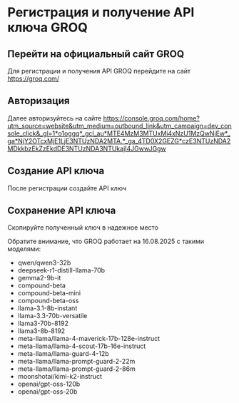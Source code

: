 # Регистрация и получение API ключа GROQ

## Перейти на официальный сайт GROQ

Для регистрации и получения API GROQ перейдите на сайт https://groq.com/

## Авторизация

Далее авторизуйтесь на
сайте https://console.groq.com/home?utm_source=website&utm_medium=outbound_link&utm_campaign=dev_console_click&_gl=1*o1oggq*_gcl_au*MTE4MzM3MTUxMi4xNzU1MzQwNjEw*_ga*NjY2OTcxMjE1LjE3NTUzNDA2MTA.*_ga_4TD0X2GEZG*czE3NTUzNDA2MDkkbzEkZzEkdDE3NTUzNDA3NTUkajI4JGwwJGgw

## Создание API ключа

После регистрации создайте API ключ

## Сохранение API ключа

Скопируйте полученный ключ в надежное место

Обратите внимание, что GROQ работает на 16.08.2025 с такими моделями:

* qwen/qwen3-32b
* deepseek-r1-distill-llama-70b
* gemma2-9b-it
* compound-beta
* compound-beta-mini
* compound-beta-oss
* llama-3.1-8b-instant
* llama-3.3-70b-versatile
* llama3-70b-8192
* llama3-8b-8192
* meta-llama/llama-4-maverick-17b-128e-instruct
* meta-llama/llama-4-scout-17b-16e-instruct
* meta-llama/llama-guard-4-12b
* meta-llama/llama-prompt-guard-2-22m
* meta-llama/llama-prompt-guard-2-86m
* moonshotai/kimi-k2-instruct
* openai/gpt-oss-120b
* openai/gpt-oss-20b
